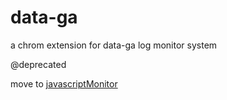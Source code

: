 # data-ga
a chrom extension for data-ga log monitor system

@deprecated

move to [javascriptMonitor](https://github.com/JavascriptTips/javascript-monitor)
